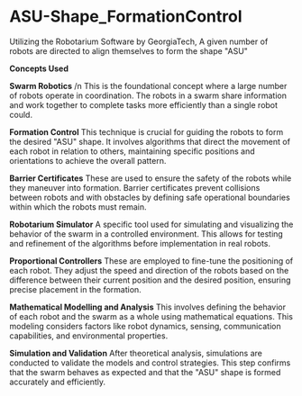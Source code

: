 # ASU-Shape_FormationControl
Utilizing the Robotarium Software by GeorgiaTech, A given number of robots are directed to align themselves to form the shape "ASU"

**Concepts Used**

**Swarm Robotics** /n
This is the foundational concept where a large number of robots operate in coordination. The robots in a swarm share information and work together to complete tasks more efficiently than a single robot could.

**Formation Control**
This technique is crucial for guiding the robots to form the desired "ASU" shape. It involves algorithms that direct the movement of each robot in relation to others, maintaining specific positions and orientations to achieve the overall pattern.

**Barrier Certificates**
These are used to ensure the safety of the robots while they maneuver into formation. Barrier certificates prevent collisions between robots and with obstacles by defining safe operational boundaries within which the robots must remain.

**Robotarium Simulator**
A specific tool used for simulating and visualizing the behavior of the swarm in a controlled environment. This allows for testing and refinement of the algorithms before implementation in real robots.

**Proportional Controllers**
These are employed to fine-tune the positioning of each robot. They adjust the speed and direction of the robots based on the difference between their current position and the desired position, ensuring precise placement in the formation.

**Mathematical Modelling and Analysis**
This involves defining the behavior of each robot and the swarm as a whole using mathematical equations. This modeling considers factors like robot dynamics, sensing, communication capabilities, and environmental properties.

**Simulation and Validation**
After theoretical analysis, simulations are conducted to validate the models and control strategies. This step confirms that the swarm behaves as expected and that the "ASU" shape is formed accurately and efficiently.
